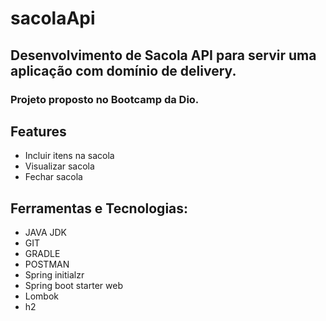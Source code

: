 # sacolaApi
## Desenvolvimento de Sacola API para servir uma aplicação com domínio de delivery. 
### Projeto proposto no Bootcamp da Dio.

## Features
- Incluir itens na sacola
- Visualizar sacola
- Fechar sacola

## Ferramentas e Tecnologias:

- JAVA JDK
- GIT
- GRADLE
- POSTMAN
- Spring initialzr
- Spring boot starter web
- Lombok
- h2
